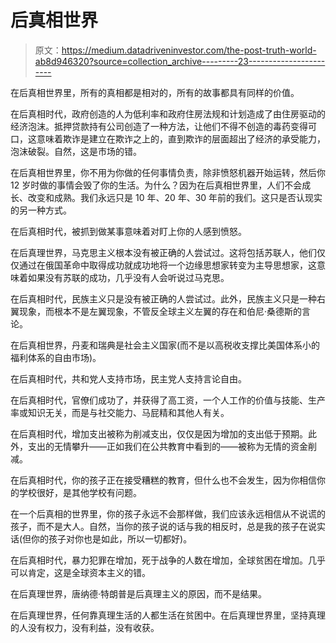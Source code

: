 # 后真相世界

> 原文：<https://medium.datadriveninvestor.com/the-post-truth-world-ab8d946320?source=collection_archive---------23----------------------->

在后真相世界里，所有的真相都是相对的，所有的故事都具有同样的价值。

在后真相时代，政府创造的人为低利率和政府住房法规和计划造成了由住房驱动的经济泡沫。抵押贷款持有公司创造了一种方法，让他们不得不创造的毒药变得可口，这意味着欺诈是建立在欺诈之上的，直到欺诈的层面超出了经济的承受能力，泡沫破裂。自然，这是市场的错。

在后真相世界里，你不用为你做的任何事情负责，除非愤怒机器开始运转，然后你 12 岁时做的事情会毁了你的生活。为什么？因为在后真相世界里，人们不会成长、改变和成熟。我们永远只是 10 年、20 年、30 年前的我们。这只是否认现实的另一种方式。

在后真相时代，被抓到做某事意味着对盯上你的人感到愤怒。

在后真理世界，马克思主义根本没有被正确的人尝试过。这将包括苏联人，他们仅仅通过在俄国革命中取得成功就成功地将一个边缘思想家转变为主导思想家，这意味着如果没有苏联的成功，几乎没有人会听说过马克思。

在后真相时代，民族主义只是没有被正确的人尝试过。此外，民族主义只是一种右翼现象，而根本不是左翼现象，不管反全球主义左翼的存在和伯尼·桑德斯的言论。

在后真相世界，丹麦和瑞典是社会主义国家(而不是以高税收支撑比美国体系小的福利体系的自由市场)。

在后真相时代，共和党人支持市场，民主党人支持言论自由。

在后真相时代，官僚们成功了，并获得了高工资，一个人工作的价值与技能、生产率或知识无关，而是与社交能力、马屁精和其他人有关。

在后真相时代，增加支出被称为削减支出，仅仅是因为增加的支出低于预期。此外，支出的无情攀升——正如我们在公共教育中看到的——被称为无情的资金削减。

在后真相时代，你的孩子正在接受糟糕的教育，但什么也不会发生，因为你相信你的学校很好，是其他学校有问题。

在一个后真相的世界里，你的孩子永远不会那样做，我们应该永远相信从不说谎的孩子，而不是大人。自然，当你的孩子说的话与我的相反时，总是我的孩子在说实话(但你的孩子对你也是如此，所以一切都好)。

在后真相时代，暴力犯罪在增加，死于战争的人数在增加，全球贫困在增加。几乎可以肯定，这是全球资本主义的错。

在后真理世界，唐纳德·特朗普是后真理主义的原因，而不是结果。

在后真理世界，任何靠真理生活的人都生活在贫困中。在后真理世界里，坚持真理的人没有权力，没有利益，没有收获。